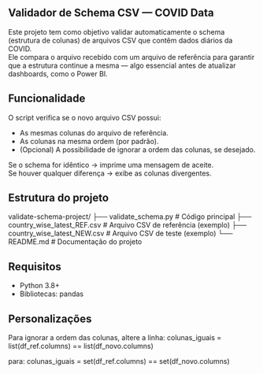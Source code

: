 ## Validador de Schema CSV — COVID Data

Este projeto tem como objetivo validar automaticamente o schema (estrutura de colunas) de arquivos CSV que contêm dados diários da COVID.  
Ele compara o arquivo recebido com um arquivo de referência para garantir que a estrutura continue a mesma — algo essencial antes de atualizar dashboards, como o Power BI.

## Funcionalidade

O script verifica se o novo arquivo CSV possui:
- As mesmas colunas do arquivo de referência.
- As colunas na mesma ordem (por padrão).
- (Opcional) A possibilidade de ignorar a ordem das colunas, se desejado.

Se o schema for idêntico → imprime uma mensagem de aceite.  
Se houver qualquer diferença →  exibe as colunas divergentes.

## Estrutura do projeto

validate-schema-project/
├── validate_schema.py      # Código principal
├── country_wise_latest_REF.csv   # Arquivo CSV de referência (exemplo)
├── country_wise_latest_NEW.csv   # Arquivo CSV de teste (exemplo)
└── README.md               # Documentação do projeto

## Requisitos

- Python 3.8+
- Bibliotecas: pandas

## Personalizações

Para ignorar a ordem das colunas, altere a linha:
  colunas_iguais = list(df_ref.columns) == list(df_novo.columns)

para:
  colunas_iguais = set(df_ref.columns) == set(df_novo.columns)
